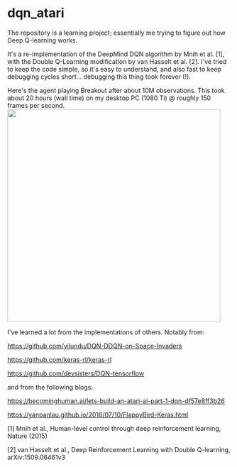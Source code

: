 # dqn_atari
The repository is a learning project; essentially me trying to figure out how Deep Q-learning works. 

It's a re-implementation of the DeepMind DQN algorithm by Mnih et al. [1], with the Double Q-Learning modification by van Hasselt et al. [2]. I've tried to keep the code simple, so it's easy to understand, and also fast to keep debugging cycles short... debugging this thing took forever (!).

Here's the agent playing Breakout after about 10M observations. This took about 20 hours (wall time) on my desktop PC (1080 Ti) @ roughly 150 frames per second. 
<img src="assets/breakout_399_decimated.gif" width="480">

I've learned a lot from the implementations of others. Notably from:

https://github.com/yilundu/DQN-DDQN-on-Space-Invaders

https://github.com/keras-rl/keras-rl

https://github.com/devsisters/DQN-tensorflow

and from the following blogs:

https://becominghuman.ai/lets-build-an-atari-ai-part-1-dqn-df57e8ff3b26

https://yanpanlau.github.io/2016/07/10/FlappyBird-Keras.html

[1] Mnih et al., Human-level control through deep reinforcement learning, Nature (2015)

[2] van Hasselt et al., Deep Reinforcement Learning with Double Q-learning, arXiv:1509.06461v3
